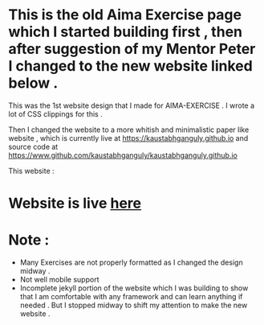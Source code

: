 # This is the old Aima Exercise page which I started building first , then after suggestion of my Mentor Peter I changed to the new website linked below .

This was the 1st website design that I made for AIMA-EXERCISE . I wrote a lot of CSS clippings for this .

Then I changed the website to a more whitish and minimalistic paper like website , which is currently live at https://kaustabhganguly.github.io and source code at https://www.github.com/kaustabhganguly/kaustabhganguly.github.io


This website :
# Website is live [here](https://kaustabhganguly.github.io/Cool-website-aima/)


# Note :

- Many Exercises are not properly formatted as I changed the design midway .
- Not well mobile support
- Incomplete jekyll portion of the website which I was building to show that I am comfortable with any framework and can learn anything if needed . But I stopped midway to shift my attention to make the new website .




